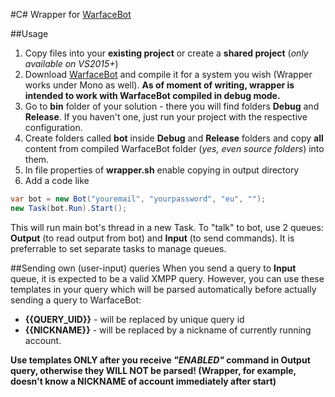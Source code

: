 #C# Wrapper for [WarfaceBot](https://github.com/Levak/warfacebot/)

##Usage
1. Copy files into your **existing project** or create a **shared project** (*only available on VS2015+*)
2. Download [WarfaceBot](https://github.com/Levak/warfacebot/) and compile it for a system you wish (Wrapper works under Mono as well).
**As of moment of writing, wrapper is intended to work with WarfaceBot compiled in debug mode.**
3. Go to **bin** folder of your solution - there you will find folders **Debug** and **Release**. If you haven't one, just run your project with the respective configuration.
4. Create folders called **bot** inside **Debug** and **Release** folders and copy **all** content from compiled WarfaceBot folder (*yes, even source folders*) into them.
5. In file properties of **wrapper.sh** enable copying in output directory
6. Add a code like
```C#
var bot = new Bot("youremail", "yourpassword", "eu", "");
new Task(bot.Run).Start();
```
This will run main bot's thread in a new Task. To "talk" to bot, use 2 queues: **Output** (to read output from bot) and **Input** (to send commands). It is preferrable to set separate tasks to manage queues.

##Sending own (user-input) queries
When you send a query to **Input** queue, it is expected to be a valid XMPP query. However, you can use these templates in your query which will be parsed automatically before actually sending a query to WarfaceBot:
- **{{QUERY_UID}}** - will be replaced by unique query id
- **{{NICKNAME}}** - will be replaced by a nickname of currently running account.

**Use templates ONLY after you receive *"ENABLED"* command in Output query, otherwise they WILL NOT be parsed! (Wrapper, for example, doesn't know a NICKNAME of account immediately after start)**